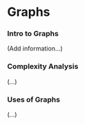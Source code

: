 # Graphs

### **Intro to Graphs**
(Add information...)

### **Complexity Analysis**
(...)

### **Uses of Graphs**
(...)
